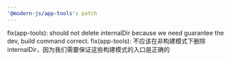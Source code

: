 ```yaml
---
'@modern-js/app-tools': patch
---
```


fix(app-tools): should not delete internalDir because we need guarantee the dev, build command correct.
fix(app-tools): 不应该在非构建模式下删除 internalDir，因为我们需要保证这些构建模式的入口是正确的
